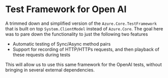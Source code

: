 # Test Framework for Open AI

A trimmed down and simplified version of the `Azure.Core.TestFramework` that is built on top `System.ClientModel` instead of `Azure.Core`. The goal here was to pare down the functionality to just the following two features

- Automatic testing of Sync/Async method pairs
- Support for recording of HTTP/HTTPs requests, and then playback of these requests during tests

This will allow us to use this same framework for the OpenAI tests, without bringing in several external dependencies.
